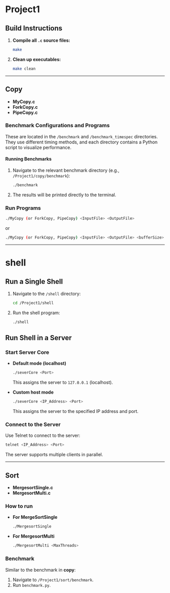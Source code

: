 # Project1

## Build Instructions

1. **Compile all `.c` source files:**
   ```bash
   make
   ```
2. **Clean up executables:**
   ```bash
   make clean
   ```

---

## Copy

- **MyCopy.c**  
- **ForkCopy.c**  
- **PipeCopy.c**

### Benchmark Configurations and Programs

These are located in the `/benchmark` and `/benchmark_timespec` directories. They use different timing methods, and each directory contains a Python script to visualize performance.

#### Running Benchmarks

1. Navigate to the relevant benchmark directory (e.g., `/Project1/copy/benchmark`):
   ```bash
   ./benchmark
   ```
2. The results will be printed directly to the terminal.

### Run Programs

```bash
./MyCopy (or ForkCopy, PipeCopy) <InputFile> <OutputFile>
```
or
```bash
./MyCopy (or ForkCopy, PipeCopy) <InputFile> <OutputFile> <bufferSize>
```

---

# shell

## Run a Single Shell

1. Navigate to the `/shell` directory:
   ```bash
   cd /Project1/shell
   ```
2. Run the shell program:
   ```bash
   ./shell
   ```
   
## Run Shell in a Server

### Start Server Core

- **Default mode (localhost)**  
  ```bash
  ./severCore <Port>
  ```
  This assigns the server to `127.0.0.1` (localhost).

- **Custom host mode**  
  ```bash
  ./severCore <IP_Address> <Port>
  ```
  This assigns the server to the specified IP address and port.

### Connect to the Server

Use Telnet to connect to the server:
```bash
telnet <IP_Address> <Port>
```
The server supports multiple clients in parallel.

---

## Sort

- **MergesortSingle.c**  
- **MergesortMulti.c**

### How to run

- **For MergeSortSingle**  
  ```bash
  ./MergesortSingle
  ```
- **For MergesortMulti**  
  ```bash
  ./MergesortMulti <MaxThreads>
  ```

### Benchmark

Similar to the benchmark in **copy**:
1. Navigate to `/Project1/sort/benchmark`.
2. Run `benchmark.py`.
